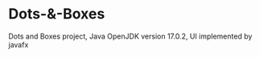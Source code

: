 # Dots-&-Boxes
   Dots and Boxes project,
    Java OpenJDK version 17.0.2,
    UI implemented by javafx
 
